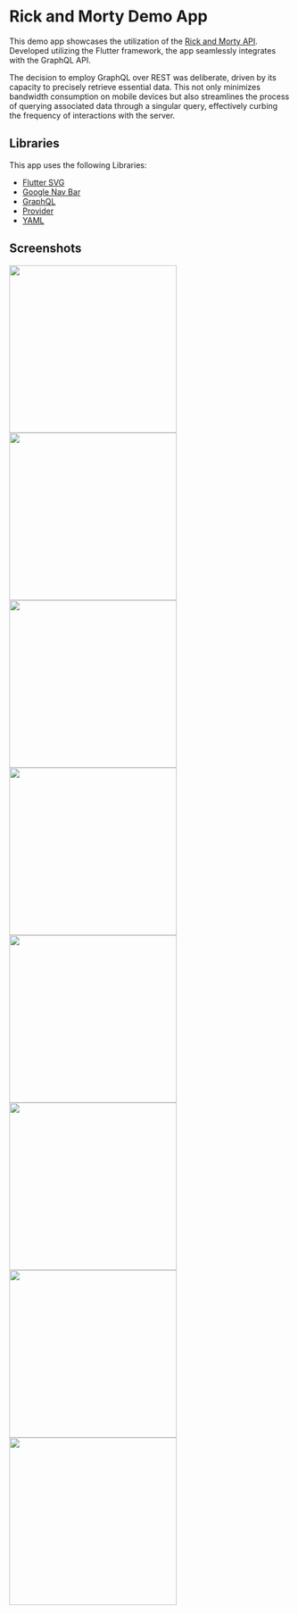 # Rick and Morty Demo App

This demo app showcases the utilization of the [Rick and Morty API](http://rickandmortyapi.com/). Developed utilizing the Flutter framework, the app seamlessly integrates with the GraphQL API.

The decision to employ GraphQL over REST was deliberate, driven by its capacity to precisely retrieve essential data. This not only minimizes bandwidth consumption on mobile devices but also streamlines the process of querying associated data through a singular query, effectively curbing the frequency of interactions with the server.

## Libraries

This app uses the following Libraries:

- [Flutter SVG](https://pub.dev/packages/flutter_svg)
- [Google Nav Bar](https://pub.dev/packages/google_nav_bar)
- [GraphQL](https://pub.dev/packages/graphql)
- [Provider](https://pub.dev/packages/provider)
- [YAML](https://pub.dev/packages/yaml)

## Screenshots

<img src="./screenshots/Home.png" width="300">
<img src="./screenshots/Error.png" width="300"><br>
<img src="./screenshots/Characters.png" width="300">
<img src="./screenshots/DetailedCharacter.png" width="300"><br>
<img src="./screenshots/Destinations.png" width="300">
<img src="./screenshots/DetailedDestination.png" width="300"><br>
<img src="./screenshots/Episodes.png" width="300">
<img src="./screenshots/DetailedEpisode.png" width="300"><br>
